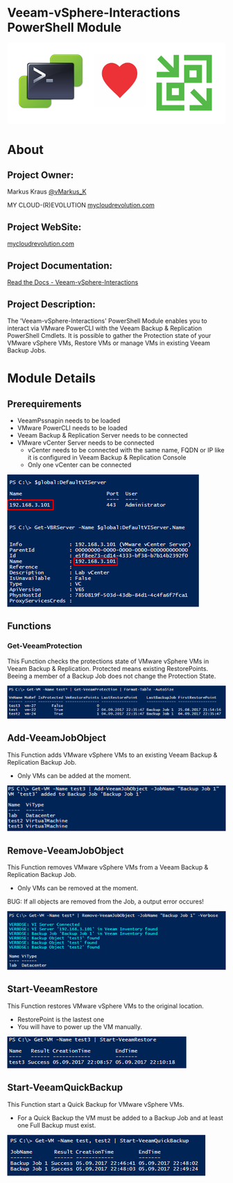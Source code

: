 Veeam-vSphere-Interactions PowerShell Module
=============
![PowerCLI Loves Veeam](/media/PowerCLI_loves_Veeam.png)

# About

## Project Owner:

Markus Kraus [@vMarkus_K](https://twitter.com/vMarkus_K)

MY CLOUD-(R)EVOLUTION [mycloudrevolution.com](http://mycloudrevolution.com/)

## Project WebSite:

[mycloudrevolution.com](http://mycloudrevolution.com/)

## Project Documentation:

[Read the Docs - Veeam-vSphere-Interactions](http://veeam-vsphere-interactions.readthedocs.io)

## Project Description:

The 'Veeam-vSphere-Interactions' PowerShell Module enables you to interact via VMware PowerCLI with the Veeam Backup & Replication PowerShell Cmdlets.
It is possible to gather the Protection state of your VMware vSphere VMs, Restore VMs or manage VMs in existing Veeam Backup Jobs.

# Module Details

## Prerequirements

* VeeamPssnapin needs to be loaded
* VMware PowerCLI needs to be loaded
* Veeam Backup & Replication Server needs to be connected
* VMware vCenter Server needs to be connected
    * vCenter needs to be connected with the same name, FQDN or IP like it is configured in Veeam Backup & Replication Console
    * Only one vCenter can be connected

![vCenter](/media/vCenter.png)
## Functions

### Get-VeeamProtection

This Function checks the protections state of VMware vSphere VMs in Veeam Backup & Replication.
Protected means existing RestorePoints. Beeing a member of a Backup Job does not change the Protection State.

![Get-VeeamProtection](/media/Get-VeeamProtection.png)

## Add-VeeamJobObject

This Function adds VMware vSphere VMs to an existing Veeam Backup & Replication Backup Job.

* Only VMs can be added at the moment.


![Add-VeeamJobObject](/media/Add-VeeamJobObject.png)

## Remove-VeeamJobObject

This Function removes VMware vSphere VMs from a Veeam Backup & Replication Backup Job.

* Only VMs can be removed at the moment.

BUG: If all objects are removed from the Job, a output error occures!


![Remove-VeeamJobObject](/media/Remove-VeeamJobObject.png)

## Start-VeeamRestore

This Function restores VMware vSphere VMs to the original location.

* RestorePoint is the lastest one
* You will have to power up the VM manually.


![Start-VeeamRestore](/media/Start-VeeamRestore.png)

## Start-VeeamQuickBackup

This Function start a Quick Backup for VMware vSphere VMs.

* For a Quick Backup the VM must be added to a Backup Job and at least one Full Backup must exist.

![Start-VeeamQuickBackup](/media/Start-VeeamQuickBackup.png)
